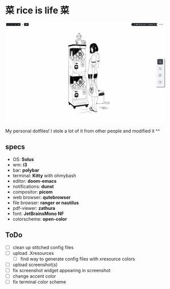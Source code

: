 # 菜 rice is life 菜

![current_setup](Pictures/Screenshots/screenshot_1.png)



My personal dotfiles! I stole a lot of it from other people and modified it ^^

## specs
- OS: **Solus**
- wm: **i3**
- bar: **polybar**
- terminal: **Kitty** with ohmybash
- editor: **doom-emacs**
- notifications: **dunst**
- compositor: **picom**
- web browser: **qutebrowser**
- file browser: **ranger or nautilus**
- pdf-viewer: **zathura**
- font: **JetBrainsMono NF**
- colorscheme: **open-color**

## ToDo
- [ ] clean up stitched config files
- [ ] upload .Xresources
  - [ ] find way to generate config files with xresource colors
- [ ] upload screenshot(s)
- [ ] fix screenshot widget appearing in screenshot
- [ ] change accent color
- [ ] fix terminal color scheme
